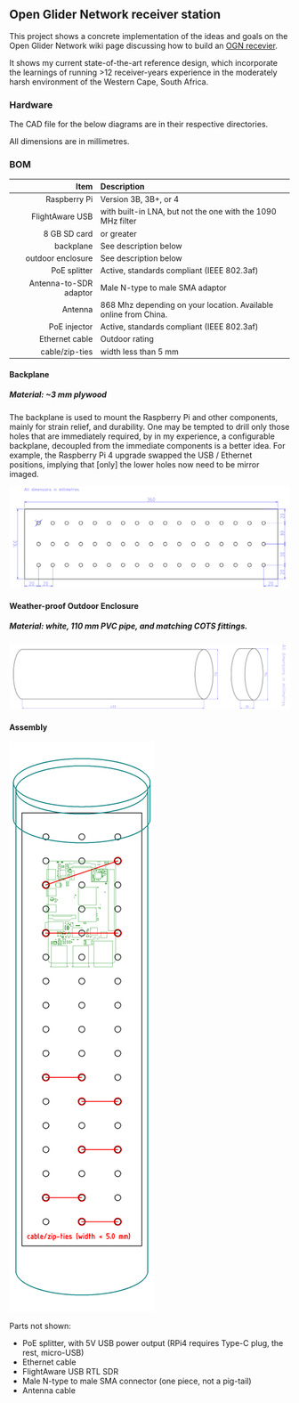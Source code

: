 ## Open Glider Network receiver station

This project shows a concrete implementation of the ideas and goals on the 
Open Glider Network wiki page discussing how to build an 
[OGN recevier](http://wiki.glidernet.org/ogn-receiver-hardware-and-software#hardware).

It shows my current state-of-the-art reference design, which incorporate the learnings of
running >12 receiver-years experience in the moderately harsh environment of the Western Cape,
South Africa.

### Hardware

The CAD file for the below diagrams are in their respective directories.

All dimensions are in millimetres.

### BOM

Item   | Description
---: | :---
Raspberry Pi | Version 3B, 3B+, or 4
FlightAware USB	| with built-in LNA, but not the one with the 1090 MHz filter
8 GB SD card |or greater
backplane | See description below
outdoor enclosure | See description below
PoE splitter | Active, standards compliant (IEEE 802.3af)
Antenna-to-SDR adaptor | Male N-type to male SMA adaptor
Antenna | 868 Mhz depending on your location. Available online from China.
PoE injector | Active, standards compliant (IEEE 802.3af)
Ethernet cable | Outdoor rating
cable/zip-ties | width less than 5 mm


#### Backplane

##### Material: ~3 mm plywood

The backplane is used to mount the Raspberry Pi and other components, mainly for strain relief, and durability.
One may be tempted to drill only those holes that are immediately required, by in my experience, a configurable
backplane, decoupled from the immediate components is a better idea.  For example, the Raspberry Pi 4 upgrade 
swapped the USB / Ethernet positions, implying that [only] the lower holes now need to be mirror imaged.

![PVC pipe enclosure](backplane/backplane.png)


#### Weather-proof Outdoor Enclosure

##### Material: white, 110 mm PVC pipe, and matching COTS fittings.

![PVC pipe enclosure](enclosure/enclosure.png)

#### Assembly

![Assembled](assy/all.png)

Parts not shown:

* PoE splitter, with 5V USB power output (RPi4 requires Type-C plug, the rest, micro-USB)
* Ethernet cable
* FlightAware USB RTL SDR
* Male N-type to male SMA connector (one piece, not a pig-tail)
* Antenna cable
